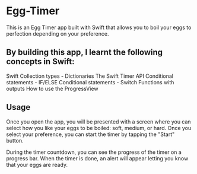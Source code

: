 # Egg-Timer
This is an Egg Timer app built with Swift that allows you to boil your eggs to perfection depending on your preference.

## By building this app, I learnt the following concepts in Swift:

Swift Collection types - Dictionaries
The Swift Timer API
Conditional statements - IF/ELSE
Conditional statements - Switch
Functions with outputs
How to use the ProgressView

## Usage

Once you open the app, you will be presented with a screen where you can select how you like your eggs to be boiled: soft, medium, or hard. Once you select your preference, you can start the timer by tapping the "Start" button.

During the timer countdown, you can see the progress of the timer on a progress bar. When the timer is done, an alert will appear letting you know that your eggs are ready.

